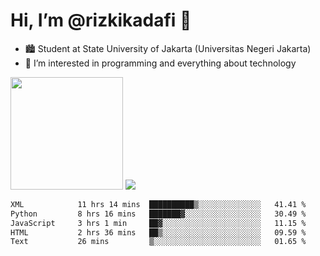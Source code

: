 # Hi, I’m @rizkikadafi 👋
- 🏙 Student at State University of Jakarta (Universitas Negeri Jakarta)
- 👀 I’m interested in programming and everything about technology
<img height="180em" src="https://github-readme-stats.vercel.app/api?username=rizkikadafi&show_icons=true&hide_border=true&&count_private=true&include_all_commits=true" />
<img src="https://github-readme-stats.vercel.app/api/top-langs/?username=rizkikadafi&show_icons=true&hide_border=true&&count_private=true&include_all_commits=true" />

<!--START_SECTION:waka-->

```txt
XML            11 hrs 14 mins  ██████████▒░░░░░░░░░░░░░░   41.41 %
Python         8 hrs 16 mins   ███████▓░░░░░░░░░░░░░░░░░   30.49 %
JavaScript     3 hrs 1 min     ██▓░░░░░░░░░░░░░░░░░░░░░░   11.15 %
HTML           2 hrs 36 mins   ██▒░░░░░░░░░░░░░░░░░░░░░░   09.59 %
Text           26 mins         ▒░░░░░░░░░░░░░░░░░░░░░░░░   01.65 %
```

<!--END_SECTION:waka-->

<!---
rizkikadafi/rizkikadafi is a ✨ special ✨ repository because its `README.md` (this file) appears on your GitHub profile.
You can click the Preview link to take a look at your changes.
--->
